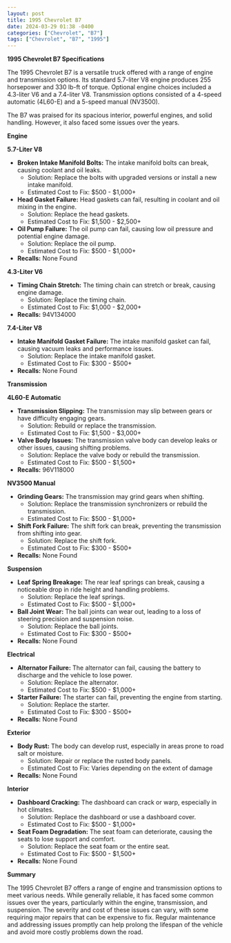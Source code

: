 ```yaml
---
layout: post
title: 1995 Chevrolet B7
date: 2024-03-29 01:38 -0400
categories: ["Chevrolet", "B7"]
tags: ["Chevrolet", "B7", "1995"]
---
```

**1995 Chevrolet B7 Specifications**

The 1995 Chevrolet B7 is a versatile truck offered with a range of engine and transmission options. Its standard 5.7-liter V8 engine produces 255 horsepower and 330 lb-ft of torque. Optional engine choices included a 4.3-liter V6 and a 7.4-liter V8. Transmission options consisted of a 4-speed automatic (4L60-E) and a 5-speed manual (NV3500).

The B7 was praised for its spacious interior, powerful engines, and solid handling. However, it also faced some issues over the years.

**Engine**

**5.7-Liter V8**
- **Broken Intake Manifold Bolts:** The intake manifold bolts can break, causing coolant and oil leaks.
    - Solution: Replace the bolts with upgraded versions or install a new intake manifold.
    - Estimated Cost to Fix: $500 - $1,000+
- **Head Gasket Failure:** Head gaskets can fail, resulting in coolant and oil mixing in the engine.
    - Solution: Replace the head gaskets.
    - Estimated Cost to Fix: $1,500 - $2,500+
- **Oil Pump Failure:** The oil pump can fail, causing low oil pressure and potential engine damage.
    - Solution: Replace the oil pump.
    - Estimated Cost to Fix: $500 - $1,000+
- **Recalls:** None Found

**4.3-Liter V6**
- **Timing Chain Stretch:** The timing chain can stretch or break, causing engine damage.
    - Solution: Replace the timing chain.
    - Estimated Cost to Fix: $1,000 - $2,000+
- **Recalls:** 94V134000

**7.4-Liter V8**
- **Intake Manifold Gasket Failure:** The intake manifold gasket can fail, causing vacuum leaks and performance issues.
    - Solution: Replace the intake manifold gasket.
    - Estimated Cost to Fix: $300 - $500+
- **Recalls:** None Found

**Transmission**

**4L60-E Automatic**
- **Transmission Slipping:** The transmission may slip between gears or have difficulty engaging gears.
    - Solution: Rebuild or replace the transmission.
    - Estimated Cost to Fix: $1,500 - $3,000+
- **Valve Body Issues:** The transmission valve body can develop leaks or other issues, causing shifting problems.
    - Solution: Replace the valve body or rebuild the transmission.
    - Estimated Cost to Fix: $500 - $1,500+
- **Recalls:** 96V118000

**NV3500 Manual**
- **Grinding Gears:** The transmission may grind gears when shifting.
    - Solution: Replace the transmission synchronizers or rebuild the transmission.
    - Estimated Cost to Fix: $500 - $1,000+
- **Shift Fork Failure:** The shift fork can break, preventing the transmission from shifting into gear.
    - Solution: Replace the shift fork.
    - Estimated Cost to Fix: $300 - $500+
- **Recalls:** None Found

**Suspension**

- **Leaf Spring Breakage:** The rear leaf springs can break, causing a noticeable drop in ride height and handling problems.
    - Solution: Replace the leaf springs.
    - Estimated Cost to Fix: $500 - $1,000+
- **Ball Joint Wear:** The ball joints can wear out, leading to a loss of steering precision and suspension noise.
    - Solution: Replace the ball joints.
    - Estimated Cost to Fix: $300 - $500+
- **Recalls:** None Found

**Electrical**

- **Alternator Failure:** The alternator can fail, causing the battery to discharge and the vehicle to lose power.
    - Solution: Replace the alternator.
    - Estimated Cost to Fix: $500 - $1,000+
- **Starter Failure:** The starter can fail, preventing the engine from starting.
    - Solution: Replace the starter.
    - Estimated Cost to Fix: $300 - $500+
- **Recalls:** None Found

**Exterior**

- **Body Rust:** The body can develop rust, especially in areas prone to road salt or moisture.
    - Solution: Repair or replace the rusted body panels.
    - Estimated Cost to Fix: Varies depending on the extent of damage
- **Recalls:** None Found

**Interior**

- **Dashboard Cracking:** The dashboard can crack or warp, especially in hot climates.
    - Solution: Replace the dashboard or use a dashboard cover.
    - Estimated Cost to Fix: $500 - $1,000+
- **Seat Foam Degradation:** The seat foam can deteriorate, causing the seats to lose support and comfort.
    - Solution: Replace the seat foam or the entire seat.
    - Estimated Cost to Fix: $500 - $1,500+
- **Recalls:** None Found

**Summary**

The 1995 Chevrolet B7 offers a range of engine and transmission options to meet various needs. While generally reliable, it has faced some common issues over the years, particularly within the engine, transmission, and suspension. The severity and cost of these issues can vary, with some requiring major repairs that can be expensive to fix. Regular maintenance and addressing issues promptly can help prolong the lifespan of the vehicle and avoid more costly problems down the road.
